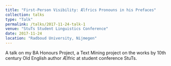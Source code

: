 ```yaml
---
title: "First-Person Visibility: Ælfrics Pronouns in his Prefaces"
collection: talks
type: "Talk"
permalink: /talks/2017-11-24-talk-1
venue: "StuTs Student Linguistics Conference"
date: 2017-11-24
location: "Radboud University, Nijmegen"
---
```


A talk on my BA Honours Project, a Text Mining project on the works by 10th century Old English author Ælfric at student conference StuTs.


